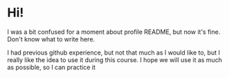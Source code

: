 # Hi!
I was a bit confused for a moment about profile README, but now it's fine. Don't 
know what to write here. 

I had previous github experience, but not that much as I would like to, but I 
really like the idea to use it during this course. I hope we will use it as much 
as possible, so I can practice it